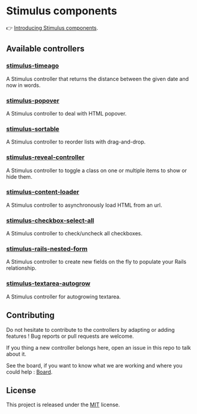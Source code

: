 # Stimulus components

👉 [Introducing Stimulus components](https://guillaumebriday.fr/introducing-stimulus-components).

## Available controllers

### [stimulus-timeago](https://github.com/stimulus-components/stimulus-timeago)

A Stimulus controller that returns the distance between the given date and now in words.

### [stimulus-popover](https://github.com/stimulus-components/stimulus-popover)

A Stimulus controller to deal with HTML popover.

### [stimulus-sortable](https://github.com/stimulus-components/stimulus-sortable)

A Stimulus controller to reorder lists with drag-and-drop.

### [stimulus-reveal-controller](https://github.com/stimulus-components/stimulus-reveal-controller)

A Stimulus controller to toggle a class on one or multiple items to show or hide them.

### [stimulus-content-loader](https://github.com/stimulus-components/stimulus-content-loader)

A Stimulus controller to asynchronously load HTML from an url.

### [stimulus-checkbox-select-all](https://github.com/stimulus-components/stimulus-checkbox-select-all)

A Stimulus controller to check/uncheck all checkboxes.

### [stimulus-rails-nested-form](https://github.com/stimulus-components/stimulus-rails-nested-form)

A Stimulus controller to create new fields on the fly to populate your Rails relationship.

### [stimulus-textarea-autogrow](https://github.com/stimulus-components/stimulus-textarea-autogrow)

A Stimulus controller for autogrowing textarea.

## Contributing

Do not hesitate to contribute to the controllers by adapting or adding features ! Bug reports or pull requests are welcome.

If you thing a new controller belongs here, open an issue in this repo to talk about it.

See the board, if you want to know what we are working and where you could help : [Board](https://github.com/orgs/stimulus-components/projects/1).

## License

This project is released under the [MIT](http://opensource.org/licenses/MIT) license.
